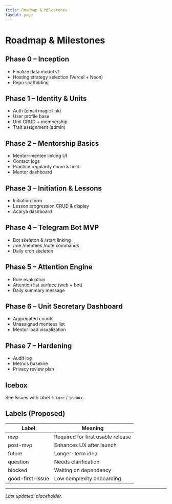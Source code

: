 ```yaml
---
title: Roadmap & Milestones
layout: page
---
```


# Roadmap & Milestones

## Phase 0 – Inception
- Finalize data model v1
- Hosting strategy selection (Vercel + Neon)
- Repo scaffolding

## Phase 1 – Identity & Units
- Auth (email magic link)
- User profile base
- Unit CRUD + membership
- Trait assignment (admin)

## Phase 2 – Mentorship Basics
- Mentor–mentee linking UI
- Contact logs
- Practice regularity enum & field
- Mentor dashboard

## Phase 3 – Initiation & Lessons
- Initiation form
- Lesson progression CRUD & display
- Acarya dashboard

## Phase 4 – Telegram Bot MVP
- Bot skeleton & /start linking
- /me /mentees /note commands
- Daily cron skeleton

## Phase 5 – Attention Engine
- Rule evaluation
- Attention list surface (web + bot)
- Daily summary message

## Phase 6 – Unit Secretary Dashboard
- Aggregated counts
- Unassigned mentees list
- Mentor load visualization

## Phase 7 – Hardening
- Audit log
- Metrics baseline
- Privacy review plan

## Icebox
See Issues with label `future` / `icebox`.

## Labels (Proposed)
| Label | Meaning |
|-------|---------|
| mvp | Required for first usable release |
| post-mvp | Enhances UX after launch |
| future | Longer-term idea |
| question | Needs clarification |
| blocked | Waiting on dependency |
| good-first-issue | Low complexity onboarding |

---
_Last updated: placeholder._
